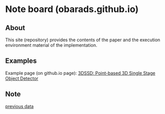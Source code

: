 # Note board (obarads.github.io)
## About
This site (repository) provides the contents of the paper and the execution environment material of the implementation.

## Examples
Example page (on github.io page): [3DSSD: Point-based 3D Single Stage Object Detector](https://obarads.github.io/papers/3DSSD%20Point-based%203D%20Single%20Stage%20Object%20Detector.md)

## Note
[previous data](https://github.com/Obarads/obarads.github.io/tree/b328c1c56d76cd4ea41cb4f1996da56de496c768/public/previous_data)
